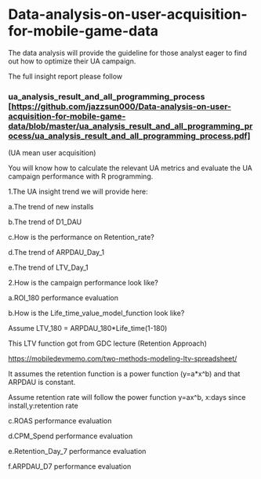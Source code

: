 # Data-analysis-on-user-acquisition-for-mobile-game-data
The data analysis will provide the guideline for those analyst eager to find out how to optimize their UA campaign.

The full insight report please follow 

### ua_analysis_result_and_all_programming_process [https://github.com/jazzsun000/Data-analysis-on-user-acquisition-for-mobile-game-data/blob/master/ua_analysis_result_and_all_programming_process/ua_analysis_result_and_all_programming_process.pdf]

(UA mean user acquisition)

You will know how to calculate the relevant UA metrics and evaluate the UA campaign performance with R programming.

1.The UA  insight trend we will provide here:

a.The trend of new installs

b.The trend of D1_DAU

c.How is the performance on Retention_rate?

d.The trend of ARPDAU_Day_1

e.The trend of LTV_Day_1


2.How is the campaign performance look like?

a.ROI_180 performance evaluation

b.How is the Life_time_value_model_function look like?

Assume LTV_180 = ARPDAU_180*Life_time(1-180)

This LTV function got from GDC lecture (Retention Approach) 

https://mobiledevmemo.com/two-methods-modeling-ltv-spreadsheet/ 


It assumes the retention function is a power function (y=a*x^b) and that ARPDAU is constant. 

Assume retention rate will follow the power function y=ax^b, x:days since install,y:retention rate

c.ROAS performance evaluation

d.CPM_Spend performance evaluation

e.Retention_Day_7 performance evaluation

f.ARPDAU_D7 performance evaluation
